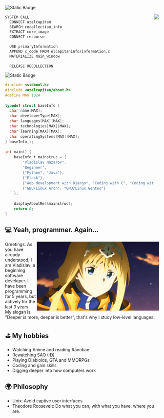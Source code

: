![Static Badge](https://img.shields.io/badge/Language-Underword%20System%20Commands-gold)

<img height="250" src="https://github.com/at-elcapitan/at-elcapitan/assets/96237569/b64c8e2f-ebfe-4160-bd15-455ef590733b" align="right">

```
SYSTEM CALL
  CONNECT atelcapitan
  SEARCH recollection_info
  EXTRACT core_image
  CONNECT resourse
  
  USE primaryInformation
  APPEND c_code FROM elcapitaninfo/information.c
  MATERIALIZE main_window
  
  RELEASE RECOLLECTION
```

<span style="color:green"> </span>

![Static Badge](https://img.shields.io/badge/Language-C-lightgray)
```c
#include <stdbool.h>
#include <atelcapitan/about.h>
#define MAX 1024

typedef struct baseInfo {
  char name[MAX];
  char developerType[MAX];
  char languages[MAX][MAX];
  char technologies[MAX][MAX];
  char learning[MAX][MAX];
  char operatingSystems[MAX][MAX];
} baseInfo_t;

int main() {
    baseInfo_t mainstruc = {
        "Vladislav Nazarov",
        "Beginner",
        {"Python", "Java"},
        {"Flask"},
        {"Web development with Django", "Coding with C", "Coding with FASM"},
        {"GNU/Linux Arch", "GNU/Linux Gentoo"}
    };
    
    displayAboutMe(&mainstruc);
    return 0;
}
```

## ‍💻 Yeah, programmer. Again...
<img width="400" src="https://github.com/at-elcapitan/at-elcapitan/blob/4123a794c373f26ba0674228fff64471a51af4ec/alice.gif" align="right">
Greetings. As you have already understood, I am Vladislav, a beginning software developer. I have been programming for 5 years, but actively for the last 3 years. My slogan is "Deeper is more, deeper is better", that's why I study low-level languages.

## ⛳ My hobbies
- Watching Anime and reading Ranobae
- Rewatching SAO (:D)
- Playing Diabloids, GTA and MMORPGs
- Coding and gain skills
- Digging deeper into how computers work

## 🌍 Philosophy
- Unix: Avoid captive user interfaces
- Theodore Roosevelt: Do what you can, with what you have, where you are.
